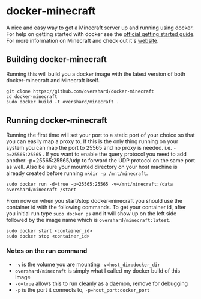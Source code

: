 # docker-minecraft

A nice and easy way to get a Minecraft server up and running using docker. For
help on getting started with docker see the [official getting started guide][0].
For more information on Minecraft and check out it's [website][1].


## Building docker-minecraft

Running this will build you a docker image with the latest version of both
docker-minecraft and Minecraft itself.

    git clone https://github.com/overshard/docker-minecraft
    cd docker-minecraft
    sudo docker build -t overshard/minecraft .


## Running docker-minecraft

Running the first time will set your port to a static port of your choice so
that you can easily map a proxy to. If this is the only thing running on your
system you can map the port to 25565 and no proxy is needed. i.e.
`-p=25565:25565` . If you want to enable the query protocol you need
to add another -p=25565:25565/udp to forward the UDP protocol on the
same port as well.
Also be sure your mounted directory on your host machine is
already created before running `mkdir -p /mnt/minecraft`.

    sudo docker run -d=true -p=25565:25565 -v=/mnt/minecraft:/data overshard/minecraft /start

From now on when you start/stop docker-minecraft you should use the container id
with the following commands. To get your container id, after you initial run
type `sudo docker ps` and it will show up on the left side followed by the
image name which is `overshard/minecraft:latest`.

    sudo docker start <container_id>
    sudo docker stop <container_id>


### Notes on the run command

 + `-v` is the volume you are mounting `-v=host_dir:docker_dir`
 + `overshard/minecraft` is simply what I called my docker build of this image
 + `-d=true` allows this to run cleanly as a daemon, remove for debugging
 + `-p` is the port it connects to, `-p=host_port:docker_port`


[0]: http://www.docker.io/gettingstarted/
[1]: http://minecraft.net/
